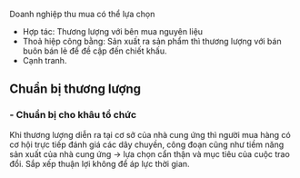 Doanh nghiệp thu mua có thể lựa chọn
- Hợp tác: Thương lượng với bên mua nguyên liệu
- Thoả hiệp công bằng: Sản xuất ra sản phẩm thì thương lượng với bán buôn bán lẻ để đề cập đến chiết khấu.
- Cạnh tranh.
## Chuẩn bị thương lượng
### - Chuẩn bị cho khâu tổ chức
Khi thương lượng diễn ra tại cơ sở của nhà cung ứng thì người mua hàng có cơ hội trực tiếp đánh giá các dây chuyền, công đoạn cũng như tiềm năng sản xuất của nhà cung ứng -> lựa chọn cẩn thận và mục tiêu của cuộc trao đổi.
Sắp xếp thuận lợi không để áp lực thời gian.
